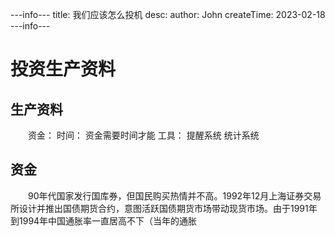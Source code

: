 ---info---
title: 我们应该怎么投机
desc: 
author: John
createTime: 2023-02-18
---info---

# 投资生产资料
## 生产资料
　　资金：
	时间：
		资金需要时间才能
	工具：
		提醒系统
		统计系统	

## 资金
　　90年代国家发行国库券，但国民购买热情并不高。1992年12月上海证券交易所设计并推出国债期货合约，意图活跃国债期货市场带动现货市场。由于1991年到1994年中国通胀率一直居高不下（当年的通胀
	
